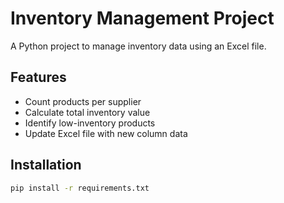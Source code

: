 # Inventory Management Project
A Python project to manage inventory data using an Excel file.

## Features
- Count products per supplier
- Calculate total inventory value
- Identify low-inventory products
- Update Excel file with new column data

## Installation
```bash
pip install -r requirements.txt
